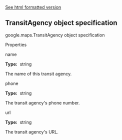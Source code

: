 [See html formatted version](https://huasofoundries.github.io/google-maps-documentation/TransitAgency.html)


TransitAgency object specification
----------------------------------

google.maps.TransitAgency object specification

Properties

name

**Type:**  string

The name of this transit agency.

phone

**Type:**  string

The transit agency's phone number.

url

**Type:**  string

The transit agency's URL.
